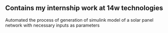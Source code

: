## Contains my internship work at 14w technologies

Automated the process of generation of simulink model of a solar panel network with necessary inputs as parameters
